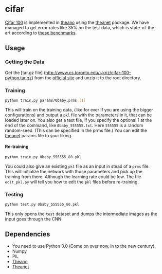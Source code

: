 # cifar
[Cifar 100](http://www.cs.toronto.edu/~kriz/cifar.html) is implemented in [theano](Theano/Theano) using the [theanet](rakeshvar/theanet) package. 
We have managed to get error rates like 35% on the test data, which is state-of-the-art according to 
[these benchmarks](http://rodrigob.github.io/are_we_there_yet/build/classification_datasets_results.html#43494641522d313030). 


## Usage

### Getting the Data

Get the [tar.gz file] (http://www.cs.toronto.edu/~kriz/cifar-100-python.tar.gz) from the [official site](http://www.cs.toronto.edu/~kriz/cifar.html) and unzip it to the root directory.
 
### Training

```sh
python train.py params/0baby.prms [1]
```

This will train on the training data, (like for ever if you are using the bigger configurations) and 
output a `pkl` file with the parameters in it, that can be loaded later on. You also get a text file, 
if you specify the optional 1 at the end of the command, like `0baby_555555.txt`. 
Here `555555` is a random random-seed. (This can be specified in the prms file.)
You can edit the [theanet](rakeshvar/theanet) params file to your liking.


#### Re-training

```sh
python train.py 0baby_555555_80.pkl 
```

You could also give an existing `pkl` file as an input in stead of a `prms` 
file. This will initialize the network with those parameters and pick up the 
training from there. Although the learning rate could be low. The file 
`edit_pkl.py` will tell you how to edit the `pkl` files before re-training. 


### Testing

```sh
python test.py 0baby_555555_80.pkl
```
This only opens the `test` dataset and dumps the intermediate images as the input goes through the CNN. 

## Dependencies

* You need to use Python 3.0 (Come on over now, in to the new century). 
* Numpy
* PIL
* [Theano](Theano/Theano)
* [Theanet](rakeshvar/theanet)
